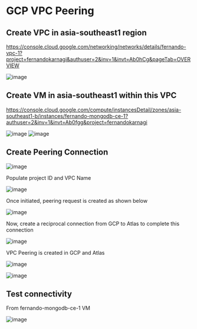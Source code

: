 # GCP VPC Peering

## Create VPC in asia-southeast1 region

https://console.cloud.google.com/networking/networks/details/fernando-vpc-1?project=fernandokarnagi&authuser=2&inv=1&invt=Ab0hCg&pageTab=OVERVIEW

![image](https://github.com/user-attachments/assets/b42bce31-5967-4e35-a9c2-2cda6f765dcd)

## Create VM in asia-southeast1 within this VPC

https://console.cloud.google.com/compute/instancesDetail/zones/asia-southeast1-b/instances/fernando-mongodb-ce-1?authuser=2&inv=1&invt=Ab0fgg&project=fernandokarnagi

![image](https://github.com/user-attachments/assets/bb83fd39-2196-4f81-80b4-92558945a6c5)
![image](https://github.com/user-attachments/assets/299419aa-fcba-49bf-be5b-9239fd073cf5)

## Create Peering Connection

![image](https://github.com/user-attachments/assets/100001e8-e91b-485f-9af5-b8e0925487c5)

Populate project ID and VPC Name

![image](https://github.com/user-attachments/assets/ff4d3997-5d91-4b4b-91c8-19b6dc93f421)

Once initiated, peering request is created as shown below

![image](https://github.com/user-attachments/assets/63d7ee78-a17b-47e4-8751-ed2b695de90b)

Now, create a reciprocal connection from GCP to Atlas to complete this connection

![image](https://github.com/user-attachments/assets/831a33b2-62dc-4923-a3ae-b45b429f370e)

VPC Peering is created in GCP and Atlas

![image](https://github.com/user-attachments/assets/71f81b62-85f1-4ab6-8742-fdda01901547)

![image](https://github.com/user-attachments/assets/b75583fc-5acd-4c9d-a84f-836637fa67e9)

## Test connectivity

From fernando-mongodb-ce-1 VM

![image](https://github.com/user-attachments/assets/714b4309-b745-4e3b-96d3-d4eea60f557b)



